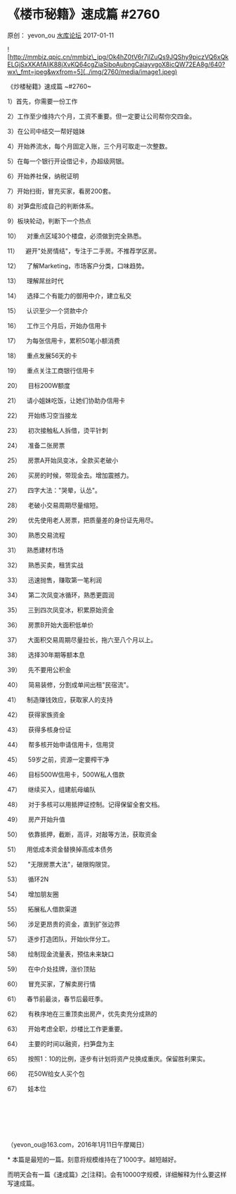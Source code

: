 # 《楼市秘籍》速成篇 \#2760

原创： yevon\_ou [水库论坛](/) 2017-01-11

![http://mmbiz.qpic.cn/mmbiz\_jpg/Ok4hZ0tV6r7jlZuQs9JQShy9piczVQ6xQkELGjSxXKAfAIjK88jXvKQ64cgZiaSiboAubngCaiayvgoX8icQW72EA8g/640?wx\_fmt=jpeg&wxfrom=5](../img/2760/media/image1.jpeg)


《炒楼秘籍》速成篇 ~\#2760~

1）首先，你需要一份工作

2）工作至少维持六个月，工资不重要。但一定要让公司帮你交四金。

3）在公司中结交一帮好姐妹

4）开始养流水，每个月固定入账，三个月可取走一次整数。

5）在每一个银行开设借记卡，办超级网银。

6）开始养社保，纳税证明

7）开始扫街，冒充买家，看房200套。

8）对笋盘形成自己的判断体系。

9）板块轮动，判断下一个热点

10）    对重点区域30个楼盘，必须做到完全熟悉。

11）    避开"处房情结"，专注于二手房。不推荐学区房。

12）    了解Marketing，市场客户分类，口味趋势。

13）    理解屌丝时代

14）    选择二个有能力的御用中介，建立私交

15）    认识至少一个贷款中介

16）    工作三个月后，开始办信用卡

17）    为每张信用卡，累积50笔小额消费

18）    重点发展56天的卡

19）    重点关注工商银行信用卡

20）    目标200W额度

21）    请小姐妹吃饭，让她们协助办信用卡

22）    开始练习空当接龙

23）    初次接触私人拆借，烫平针刺

24）    准备二张房票

25）    房票A开始凤变冰，全款买老破小

26）    买房的时候，带现金去。增加震撼力。

27）    四字大法："哭晕，认怂"。

28）    老破小交易周期尽量缩短。

29）    优先使用老人房票，把质量差的身份证先用尽。

30）    熟悉交易流程

31）    熟悉建材市场

32）    熟悉买卖，租赁实战

33）    迅速抛售，赚取第一笔利润

34）    第二次凤变冰循环，熟悉更圆润

35）    三到四次凤变冰，积累原始资金

36）    房票B开始大面积低单价

37）    大面积交易周期尽量拉长，拖六至八个月以上。

38）    选择30年期等额本息

39）    先不要用公积金

40）    简易装修，分割成单间出租"民宿流"。

41）    制造赚钱效应，获取家人的支持

42）    获得家族资金

43）    获得多核身份证

44）    帮多核开始申请信用卡，信用贷

45）    59岁之前，资源一定要榨干净

46）    目标500W信用卡，500W私人借款

47）    继续买入，组建航母编队

48）    对于多核可以用抵押证控制。记得保留全套文档。

49）    房产开始升值

50）    依靠抵押，截断，高评，对敲等方法，获取资金

51）    用低成本资金替换掉高成本债务

52）    "无限房票大法"，破限购限贷。

53）    循环2N

54）    增加朋友圈

55）    拓展私人借款渠道

56）    涉足更昂贵的资金，直到扩张边界

57）    逐步打造团队，开始伙伴分工。

58）    绘制现金流量表，预估未来缺口

59）    在中介处挂牌，涨价顶贴

60）    冒充买家，了解卖房行情

61）    春节前最淡，春节后最旺季。

62）    有秩序地在三重顶卖出房产，优先卖充分成熟的

63）    开始考虑全职，炒楼比工作更重要。

64）    主要的时间以融资，扫笋盘为主

65）    按照1：10的比例，逐步有计划将资产兑换成重庆。保留胜利果实。

66）    花50W给女人买个包

67）    娃本位

 

 

 

（yevon\_ou\@163.com，2016年1月11日午摩羯日）

\* 本篇是最短的一篇。刻意将规模维持在了1000字。越短越好。

而明天会有一篇《速成篇》之[注释]。会有10000字规模，详细解释为什么要这样写速成篇。
